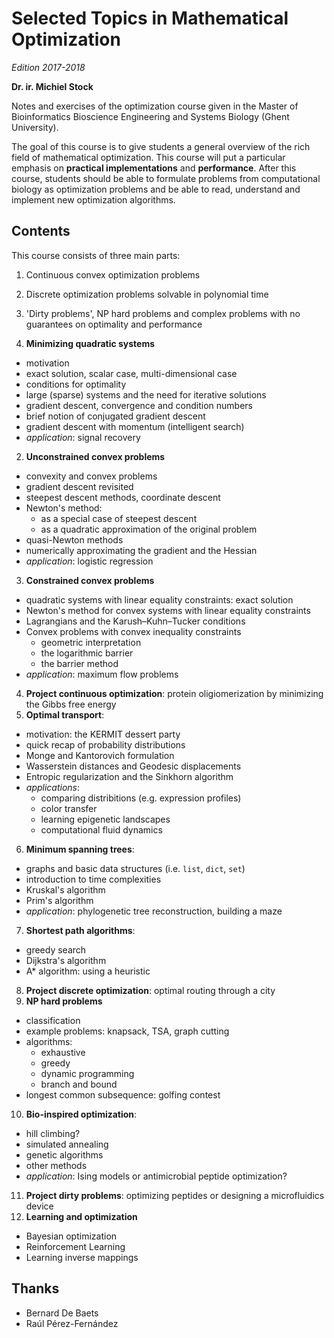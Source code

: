 # Selected Topics in Mathematical Optimization

*Edition 2017-2018*

**Dr. ir. Michiel Stock**

Notes and exercises of the optimization course given in the Master of Bioinformatics Bioscience Engineering and Systems Biology (Ghent University).

The goal of this course is to give students a general overview of the rich field of mathematical optimization. This course will put a particular emphasis on **practical implementations** and **performance**. After this course, students should be able to formulate problems from computational biology as optimization problems and be able to read, understand and implement new optimization algorithms.

## Contents

This course consists of three main parts:
1. Continuous convex optimization problems
2. Discrete optimization problems solvable in polynomial time
3. 'Dirty problems', NP hard problems and complex problems with no guarantees on optimality and performance


1. **Minimizing quadratic systems**
  - motivation
  - exact solution, scalar case, multi-dimensional case
  - conditions for optimality
  - large (sparse) systems and the need for iterative solutions
  - gradient descent, convergence and condition numbers
  - brief notion of conjugated gradient descent
  - gradient descent with momentum (intelligent search)
  - *application*: signal recovery
2. **Unconstrained convex problems**
  - convexity and convex problems
  - gradient descent revisited
  - steepest descent methods, coordinate descent
  - Newton's method:
    - as a special case of steepest descent
    - as a quadratic approximation of the original problem
  - quasi-Newton methods
  - numerically approximating the gradient and the Hessian
  - *application*: logistic regression
3. **Constrained convex problems**
  - quadratic systems with linear equality constraints: exact solution
  - Newton's method for convex systems with linear equality constraints
  - Lagrangians and the Karush–Kuhn–Tucker conditions
  - Convex problems with convex inequality constraints
    - geometric interpretation
    - the logarithmic barrier
    - the barrier method
  - *application*: maximum flow problems
4. **Project continuous optimization**: protein oligiomerization by minimizing the Gibbs free energy
5. **Optimal transport**:
  - motivation: the KERMIT dessert party
  - quick recap of probability distributions
  - Monge and Kantorovich formulation
  - Wasserstein distances and Geodesic displacements
  - Entropic regularization and the Sinkhorn algorithm
  - *applications*:
    - comparing distribitions (e.g. expression profiles)
    - color transfer
    - learning epigenetic landscapes
    - computational fluid dynamics
6. **Minimum spanning trees**:
  - graphs and basic data structures (i.e. `list`, `dict`, `set`)
  - introduction to time complexities
  - Kruskal's algorithm
  - Prim's algorithm
  - *application*: phylogenetic tree reconstruction, building a maze
7. **Shortest path algorithms**:
  - greedy search
  - Dijkstra's algorithm
  - A* algorithm: using a heuristic
8. **Project discrete optimization**: optimal routing through a city
9. **NP hard problems**
  - classification
  - example problems: knapsack, TSA, graph cutting
  - algorithms:
    - exhaustive
    - greedy
    - dynamic programming
    - branch and bound
  - longest common subsequence: golfing contest
10. **Bio-inspired optimization**:
  - hill climbing?
  - simulated annealing
  - genetic algorithms
  - other methods
  - *application*: Ising models or antimicrobial peptide optimization?
11. **Project dirty problems**: optimizing peptides or designing a microfluidics device
12. **Learning and optimization**
  - Bayesian optimization
  - Reinforcement Learning
  - Learning inverse mappings


## Thanks

- Bernard De Baets
- Raúl Pérez-Fernández
